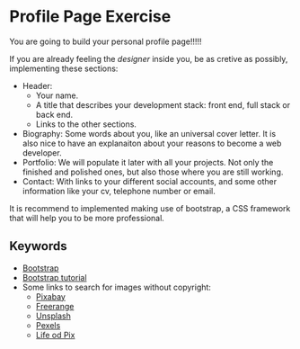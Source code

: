 # Profile Page Exercise

You are going to build your personal profile page!!!!!

If you are already feeling the *designer* inside you, be as cretive as possibly, implementing these sections:
* Header: 
  * Your name.
  * A title that describes your development stack: front end, full stack or back end.
  * Links to the other sections.
* Biography: Some words about you, like an universal cover letter. It is also nice to have an explanaiton about your reasons to become a web developer.
* Portfolio: We will populate it later with all your projects. Not only the finished and polished ones, but also those where you are still working.
* Contact: With links to your different social accounts, and some other information like your cv, telephone number or email.

It is recommend to implemented making use of bootstrap, a CSS framework that will help you to be more professional.

## Keywords
* [Bootstrap](https://getbootstrap.com/getting-started/)
* [Bootstrap tutorial](https://www.w3schools.com/bootstrap/)
* Some links to search for images without copyright:
  * [Pixabay](https://pixabay.com/)
  * [Freerange](https://freerangestock.com/index.php)
  * [Unsplash](https://unsplash.com/)
  * [Pexels](https://www.pexels.com/)
  * [Life od Pix](http://www.lifeofpix.com/)